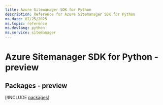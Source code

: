 ```yaml
---
title: Azure Sitemanager SDK for Python
description: Reference for Azure Sitemanager SDK for Python
ms.date: 07/25/2025
ms.topic: reference
ms.devlang: python
ms.service: sitemanager
---
```

# Azure Sitemanager SDK for Python - preview
## Packages - preview
[!INCLUDE [packages](sitemanager-index.md)]